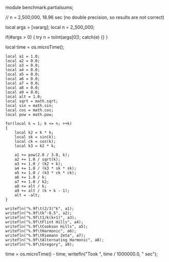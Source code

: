 module benchmark.partialsums;

// n = 2,500,000, 18.96 sec (no double precision, so results are not correct)

local args = [vararg];
local n = 2_500_000;

if(#args > 0)
{
	try
		n = toInt(args[0]);
	catch(e) {}
}

local time = os.microTime();

	local a1 = 1.0;
	local a2 = 0.0;
	local a3 = 0.0;
	local a4 = 0.0;
	local a5 = 0.0;
	local a6 = 0.0;
	local a7 = 0.0;
	local a8 = 0.0;
	local a9 = 0.0;
	local alt = 1.0;
	local sqrt = math.sqrt;
	local sin = math.sin;
	local cos = math.cos;
	local pow = math.pow;
	
	for(local k = 1; k <= n; ++k)
	{
		local k2 = k * k;
		local sk = sin(k);
		local ck = cos(k);
		local k3 = k2 * k;
	
		a1 += pow(2.0 / 3.0, k);
		a2 += 1.0 / sqrt(k);
		a3 += 1.0 / (k2 + k);
		a4 += 1.0 / (k3 * sk * sk);
		a5 += 1.0 / (k3 * ck * ck);
		a6 += 1.0 / k;
		a7 += 1.0 / k2;
		a8 += alt / k;
		a9 += alt / (k + k - 1);
		alt = -alt;
	}
	
	writefln("%.9f\t(2/3)^k", a1);
	writefln("%.9f\tk^-0.5", a2);
	writefln("%.9f\t1/k(k+1)", a3);
	writefln("%.9f\tFlint Hills", a4);
	writefln("%.9f\tCookson Hills", a5);
	writefln("%.9f\tHarmonic", a6);
	writefln("%.9f\tRiemann Zeta", a7);
	writefln("%.9f\tAlternating Harmonic", a8);
	writefln("%.9f\tGregory", a9);
	
time = os.microTime() - time;
writefln("Took ", time / 1000000.0, " sec");